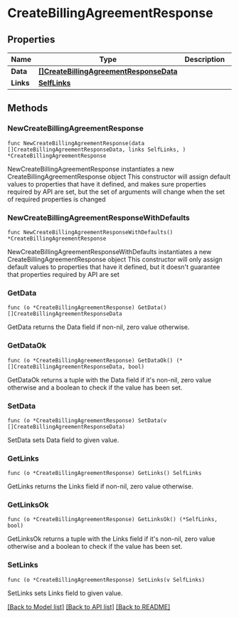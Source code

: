 # CreateBillingAgreementResponse

## Properties

Name | Type | Description | Notes
------------ | ------------- | ------------- | -------------
**Data** | [**[]CreateBillingAgreementResponseData**](CreateBillingAgreementResponseData.md) |  | 
**Links** | [**SelfLinks**](SelfLinks.md) |  | 

## Methods

### NewCreateBillingAgreementResponse

`func NewCreateBillingAgreementResponse(data []CreateBillingAgreementResponseData, links SelfLinks, ) *CreateBillingAgreementResponse`

NewCreateBillingAgreementResponse instantiates a new CreateBillingAgreementResponse object
This constructor will assign default values to properties that have it defined,
and makes sure properties required by API are set, but the set of arguments
will change when the set of required properties is changed

### NewCreateBillingAgreementResponseWithDefaults

`func NewCreateBillingAgreementResponseWithDefaults() *CreateBillingAgreementResponse`

NewCreateBillingAgreementResponseWithDefaults instantiates a new CreateBillingAgreementResponse object
This constructor will only assign default values to properties that have it defined,
but it doesn't guarantee that properties required by API are set

### GetData

`func (o *CreateBillingAgreementResponse) GetData() []CreateBillingAgreementResponseData`

GetData returns the Data field if non-nil, zero value otherwise.

### GetDataOk

`func (o *CreateBillingAgreementResponse) GetDataOk() (*[]CreateBillingAgreementResponseData, bool)`

GetDataOk returns a tuple with the Data field if it's non-nil, zero value otherwise
and a boolean to check if the value has been set.

### SetData

`func (o *CreateBillingAgreementResponse) SetData(v []CreateBillingAgreementResponseData)`

SetData sets Data field to given value.


### GetLinks

`func (o *CreateBillingAgreementResponse) GetLinks() SelfLinks`

GetLinks returns the Links field if non-nil, zero value otherwise.

### GetLinksOk

`func (o *CreateBillingAgreementResponse) GetLinksOk() (*SelfLinks, bool)`

GetLinksOk returns a tuple with the Links field if it's non-nil, zero value otherwise
and a boolean to check if the value has been set.

### SetLinks

`func (o *CreateBillingAgreementResponse) SetLinks(v SelfLinks)`

SetLinks sets Links field to given value.



[[Back to Model list]](../README.md#documentation-for-models) [[Back to API list]](../README.md#documentation-for-api-endpoints) [[Back to README]](../README.md)


